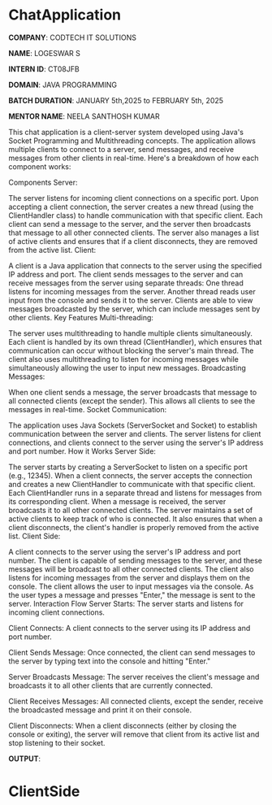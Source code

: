 # ChatApplication

**COMPANY**: CODTECH IT SOLUTIONS

**NAME**: LOGESWAR S

**INTERN ID**: CT08JFB

**DOMAIN**: JAVA PROGRAMMING

**BATCH DURATION**: JANUARY 5th,2025 to FEBRUARY 5th, 2025

**MENTOR NAME**: NEELA SANTHOSH KUMAR

This chat application is a client-server system developed using Java's Socket Programming and Multithreading concepts. The application allows multiple clients to connect to a server, send messages, and receive messages from other clients in real-time. Here's a breakdown of how each component works:

Components
Server:

The server listens for incoming client connections on a specific port.
Upon accepting a client connection, the server creates a new thread (using the ClientHandler class) to handle communication with that specific client.
Each client can send a message to the server, and the server then broadcasts that message to all other connected clients.
The server also manages a list of active clients and ensures that if a client disconnects, they are removed from the active list.
Client:

A client is a Java application that connects to the server using the specified IP address and port.
The client sends messages to the server and can receive messages from the server using separate threads:
One thread listens for incoming messages from the server.
Another thread reads user input from the console and sends it to the server.
Clients are able to view messages broadcasted by the server, which can include messages sent by other clients.
Key Features
Multi-threading:

The server uses multithreading to handle multiple clients simultaneously. Each client is handled by its own thread (ClientHandler), which ensures that communication can occur without blocking the server's main thread.
The client also uses multithreading to listen for incoming messages while simultaneously allowing the user to input new messages.
Broadcasting Messages:

When one client sends a message, the server broadcasts that message to all connected clients (except the sender). This allows all clients to see the messages in real-time.
Socket Communication:

The application uses Java Sockets (ServerSocket and Socket) to establish communication between the server and clients. The server listens for client connections, and clients connect to the server using the server's IP address and port number.
How it Works
Server Side:

The server starts by creating a ServerSocket to listen on a specific port (e.g., 12345).
When a client connects, the server accepts the connection and creates a new ClientHandler to communicate with that specific client.
Each ClientHandler runs in a separate thread and listens for messages from its corresponding client. When a message is received, the server broadcasts it to all other connected clients.
The server maintains a set of active clients to keep track of who is connected. It also ensures that when a client disconnects, the client's handler is properly removed from the active list.
Client Side:

A client connects to the server using the server's IP address and port number.
The client is capable of sending messages to the server, and these messages will be broadcast to all other connected clients.
The client also listens for incoming messages from the server and displays them on the console.
The client allows the user to input messages via the console. As the user types a message and presses "Enter," the message is sent to the server.
Interaction Flow
Server Starts:
The server starts and listens for incoming client connections.

Client Connects:
A client connects to the server using its IP address and port number.

Client Sends Message:
Once connected, the client can send messages to the server by typing text into the console and hitting "Enter."

Server Broadcasts Message:
The server receives the client's message and broadcasts it to all other clients that are currently connected.

Client Receives Messages:
All connected clients, except the sender, receive the broadcasted message and print it on their console.

Client Disconnects:
When a client disconnects (either by closing the console or exiting), the server will remove that client from its active list and stop listening to their socket.

**OUTPUT**:
# ClientSide
